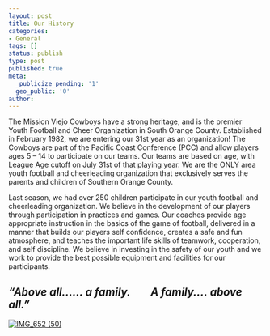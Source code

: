 ```yaml
---
layout: post
title: Our History
categories:
- General
tags: []
status: publish
type: post
published: true
meta:
  _publicize_pending: '1'
  geo_public: '0'
author: 
---
```

The Mission Viejo Cowboys have a strong heritage, and is the premier Youth Football and Cheer Organization in South Orange County. Established in February 1982, we are entering our 31st year as an organization! The Cowboys are part of the Pacific Coast Conference (PCC) and allow players ages 5 – 14 to participate on our teams. Our teams are based on age, with League Age cutoff on July 31st of that playing year. We are the ONLY area youth football and cheerleading organization that exclusively serves the parents and children of Southern Orange County.

Last season, we had over 250 children participate in our youth football and cheerleading organization. We believe in the development of our players through participation in practices and games. Our coaches provide age appropriate instruction in the basics of the game of football, delivered in a manner that builds our players self confidence, creates a safe and fun atmosphere, and teaches the important life skills of teamwork, cooperation, and self discipline. We believe in investing in the safety of our youth and we work to provide the best possible equipment and facilities for our participants.

## _“Above all…… a family.        A family.... above all.”_

[![IMG_652 (50)](http://mvcowboysfootball.files.wordpress.com/2013/02/img_652-50.jpg)](http://mvcowboysfootball.files.wordpress.com/2013/02/img_652-50.jpg)

